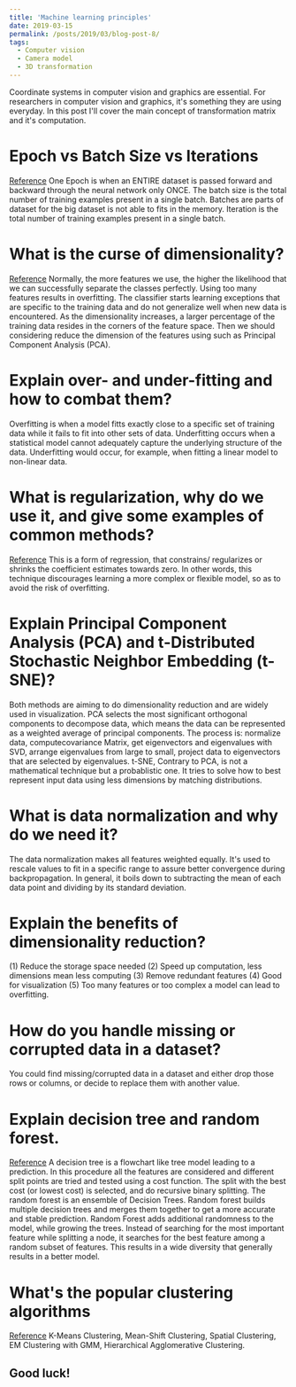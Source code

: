 ```yaml
---
title: 'Machine learning principles'
date: 2019-03-15
permalink: /posts/2019/03/blog-post-8/
tags:
  - Computer vision
  - Camera model
  - 3D transformation
---
```


Coordinate systems in computer vision and graphics are essential. For researchers in computer vision and graphics, it's something they are using everyday. In this post I'll cover the main concept of transformation matrix and it's computation.

Epoch vs Batch Size vs Iterations
======
<a href="https://towardsdatascience.com/epoch-vs-iterations-vs-batch-size-4dfb9c7ce9c9">Reference</a>
One Epoch is when an ENTIRE dataset is passed forward and backward through the neural network only ONCE. The batch size is the total number of training examples present in a single batch. Batches are parts of dataset for the big dataset is not able to fits in the memory. Iteration is the total number of training examples present in a single batch.

What is the curse of dimensionality?
======
<a href="http://www.visiondummy.com/2014/04/curse-dimensionality-affect-classification/">Reference</a>
Normally, the more features we use, the higher the likelihood that we can successfully separate the classes perfectly. Using too many features results in overfitting. The classifier starts learning exceptions that are specific to the training data and do not generalize well when new data is encountered. As the dimensionality increases, a larger percentage of the training data resides in the corners of the feature space. Then we should considering reduce the dimension of the features using such as Principal Component Analysis (PCA).

Explain over- and under-fitting and how to combat them?
======
Overfitting is when a model fitts exactly close to a specific set of training data while it fails to fit into other sets of data. Underfitting occurs when a statistical model cannot adequately capture the underlying structure of the data. Underfitting would occur, for example, when fitting a linear model to non-linear data.

What is regularization, why do we use it, and give some examples of common methods?
======
<a href="https://towardsdatascience.com/regularization-in-machine-learning-76441ddcf99a">Reference</a>
This is a form of regression, that constrains/ regularizes or shrinks the coefficient estimates towards zero. In other words, this technique discourages learning a more complex or flexible model, so as to avoid the risk of overfitting. 


Explain Principal Component Analysis (PCA) and t-Distributed Stochastic Neighbor Embedding (t-SNE)?
======
Both methods are aiming to do dimensionality reduction and are widely used in visualization. 
PCA selects the most significant orthogonal components to decompose data, which means the data can be represented as a weighted average of principal components. The process is: normalize data, computecovariance Matrix, get eigenvectors and eigenvalues with SVD, arrange eigenvalues from large to small, project data to eigenvectors that are selected by eigenvalues. 
t-SNE, Contrary to PCA, is not a mathematical technique but a probablistic one. It tries to solve how to best represent input data using less dimensions by matching distributions.

What is data normalization and why do we need it?
======
The data normalization makes all features weighted equally. It's used to rescale values to fit in a specific range to assure better convergence during backpropagation. In general, it boils down to subtracting the mean of each data point and dividing by its standard deviation.

Explain the benefits of dimensionality reduction?
======
(1) Reduce the storage space needed (2) Speed up computation, less dimensions mean less computing (3) Remove redundant features (4) Good for visualization (5) Too many features or too complex a model can lead to overfitting.

How do you handle missing or corrupted data in a dataset?
======
You could find missing/corrupted data in a dataset and either drop those rows or columns, or decide to replace them with another value.

Explain decision tree and random forest.
======
<a href="https://medium.com/@williamkoehrsen/random-forest-simple-explanation-377895a60d2d">Reference</a>
A decision tree is a flowchart like tree model leading to a prediction. In this procedure all the features are considered and different split points are tried and tested using a cost function. The split with the best cost (or lowest cost) is selected, and do recursive binary splitting. The random forest is an ensemble of Decision Trees. Random forest builds multiple decision trees and merges them together to get a more accurate and stable prediction. Random Forest adds additional randomness to the model, while growing the trees. Instead of searching for the most important feature while splitting a node, it searches for the best feature among a random subset of features. This results in a wide diversity that generally results in a better model.

What's the popular clustering algorithms
======
<a href="https://towardsdatascience.com/the-5-clustering-algorithms-data-scientists-need-to-know-a36d136ef68">Reference</a>
K-Means Clustering, Mean-Shift Clustering, Spatial Clustering, EM Clustering with GMM, Hierarchical Agglomerative Clustering.

Good luck!
------